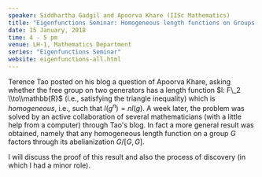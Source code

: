 ```yaml
---
speaker: Siddhartha Gadgil and Apoorva Khare (IISc Mathematics)
title: "Eigenfunctions Seminar: Homogeneous length functions on Groups: A polymath adventure"
date: 15 January, 2018
time: 4 - 5 pm
venue: LH-1, Mathematics Department
series: "Eigenfunctions Seminar"
website: eigenfunctions-all.html
---
```


Terence Tao posted on his blog a question of Apoorva Khare, asking whether the free group on two generators has a length function $l: F\_2 \\to\\mathbb{R}$ (i.e., satisfying the triangle inequality) which is _homogeneous_, i.e., such that $l(g^n) = nl(g)$. A week later, the problem was solved by an active collaboration of several mathematicians (with a little help from a computer) through Tao's blog. In fact a more general result was obtained, namely that any homogeneous length function on a group $G$ factors through its abelianization $G/[G, G]$.

I will discuss the proof of this result and also the  process of discovery (in which I had a minor role).
